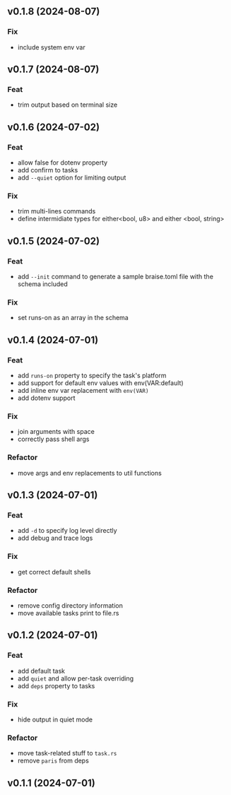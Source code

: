 ## v0.1.8 (2024-08-07)

### Fix

- include system env var

## v0.1.7 (2024-08-07)

### Feat

- trim output based on terminal size

## v0.1.6 (2024-07-02)

### Feat

- allow false for dotenv property
- add confirm to tasks
- add `--quiet` option for limiting output

### Fix

- trim multi-lines commands
- define intermidiate types for either<bool, u8> and either <bool, string>

## v0.1.5 (2024-07-02)

### Feat

- add `--init` command to generate a sample braise.toml file with the schema included

### Fix

- set runs-on as an array in the schema

## v0.1.4 (2024-07-01)

### Feat

- add `runs-on` property to specify the task's platform
- add support for default env values with env(VAR:default)
- add inline env var replacement with `env(VAR)`
- add dotenv support

### Fix

- join arguments with space
- correctly pass shell args

### Refactor

- move args and env replacements to util functions

## v0.1.3 (2024-07-01)

### Feat

- add `-d` to specify log level directly
- add debug and trace logs

### Fix

- get correct default shells

### Refactor

- remove config directory information
- move available tasks print to file.rs

## v0.1.2 (2024-07-01)

### Feat

- add default task
- add `quiet` and allow per-task overriding
- add `deps` property to tasks

### Fix

- hide output in quiet mode

### Refactor

- move task-related stuff to `task.rs`
- remove `paris` from deps

## v0.1.1 (2024-07-01)
